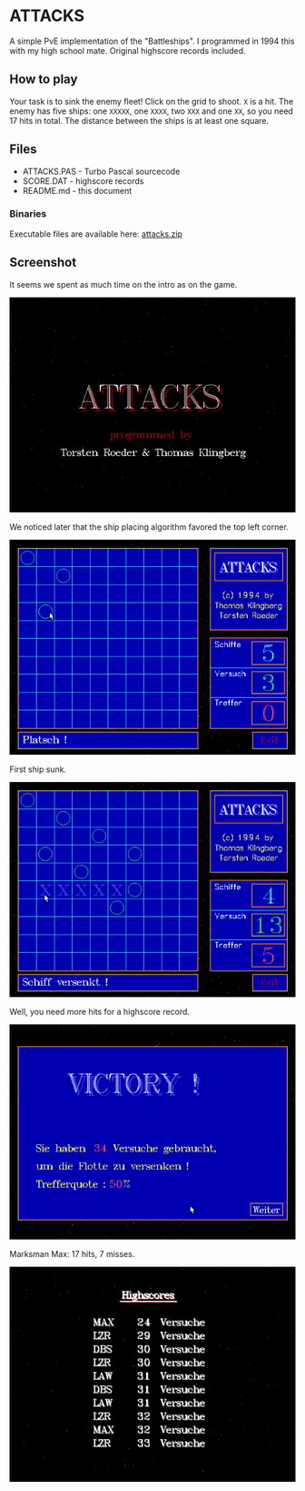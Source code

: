 # ATTACKS

A simple PvE implementation of the "Battleships". I programmed in 1994 this with my high school mate. Original highscore records included.

## How to play

Your task is to sink the enemy fleet! Click on the grid to shoot. `X` is a hit. The enemy has five ships: one `XXXXX`, one `XXXX`, two `XXX` and one `XX`, so you need 17 hits in total. The distance between the ships is at least one square.

## Files

* ATTACKS.PAS - Turbo Pascal sourcecode
* SCORE.DAT - highscore records
* README.md - this document

### Binaries

Executable files are available here: [attacks.zip](http://turbo.elitepiraten.de/attacks.zip)

## Screenshot

It seems we spent as much time on the intro as on the game.

![title screen from ATTACKS.PAS](ATTACKS1.PNG)

We noticed later that the ship placing algorithm favored the top left corner.

![screenshot from ATTACKS.PAS](ATTACKS2.PNG)

First ship sunk.

![screenshot from ATTACKS.PAS](ATTACKS3.PNG)

Well, you need more hits for a highscore record.

![screenshot from ATTACKS.PAS](ATTACKS4.PNG)

Marksman Max: 17 hits, 7 misses.

![highscore table from ATTACKS.PAS](ATTACKS5.PNG)
